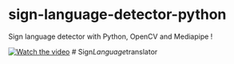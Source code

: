 # sign-language-detector-python

Sign language detector with Python, OpenCV and Mediapipe !

[![Watch the video](https://img.youtube.com/vi/MJCSjXepaAM/0.jpg)](https://www.youtube.com/watch?v=MJCSjXepaAM)
#   S i g n _ L a n g u a g e _ t r a n s l a t o r  
 